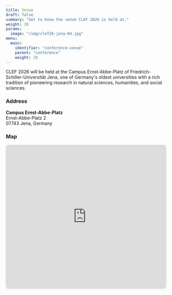 ```yaml
---
title: Venue
draft: false
summary: "Get to know the venue CLEF 2026 is held at."
weight: 20
params:
  image: "/img/clef26-jena-04.jpg"
menu:
  main:
    identifier: "conference-venue"
    parent: "conference"
    weight: 20
---
```


CLEF 2026 will be held at the Campus Ernst-Abbe-Platz of Friedrich-Schiller-Universität Jena, one of Germany's oldest universities with a rich tradition of pioneering research in natural sciences, humanities, and social sciences.

### Address

**Campus Ernst-Abbe-Platz**  
Ernst-Abbe-Platz 2  
07743 Jena, Germany

### Map

<div class="my-6">
  <iframe src="https://www.google.com/maps/embed?pb=!1m18!1m12!1m3!1d2511.6141022242024!2d11.579036077072754!3d50.92912885599354!2m3!1f0!2f0!3f0!3m2!1i1024!2i768!4f13.1!3m3!1m2!1s0x47a41b19c6251a93%3A0xd2d7e1d92f1d89bb!2sErnst-Abbe-Platz%202%2C%2007743%20Jena%2C%20Germany!5e0!3m2!1sen!2sus!4v1716304022264!5m2!1sen!2sus" width="100%" height="450" style="border:0; border-radius: 0.5rem; box-shadow: 0 4px 6px -1px rgba(0, 0, 0, 0.1), 0 2px 4px -1px rgba(0, 0, 0, 0.06);" allowfullscreen="" loading="lazy"></iframe>
</div>

